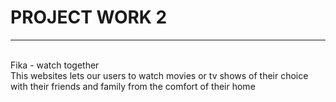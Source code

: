 # PROJECT WORK 2<br>
<hr>
<br>
<style="font-size: 15px">
Fika - watch together
</style>
<be><br>
This websites lets our users to watch movies or tv shows of their choice with their friends
and family from the comfort of their home

